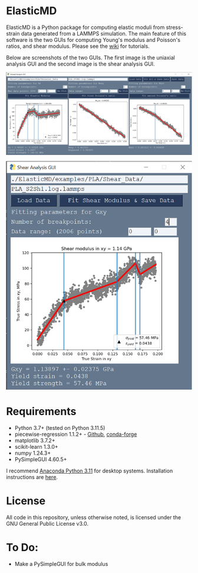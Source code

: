 # ElasticMD
ElasticMD is a Python package for computing elastic moduli from stress-strain data generated from a LAMMPS simulation. The main feature of this software is the two GUIs for computing Young's modulus and Poisson's ratios, and shear modulus. Please see the [wiki](https://github.com/wapisani/ElasticMD/wiki) for tutorials.

Below are screenshots of the two GUIs. The first image is the uniaxial analysis GUI and the second image is the shear analysis GUI.

![Uniaxial analysis GUI with data loaded and fitted](./examples/Images/Uniaxial_Analysis_GUI_DataFit.png "Uniaxial analysis GUI with data loaded and fitted")

![Shear analysis GUI with data loaded and fitted](./examples/Images/Shear_Analysis_GUI_DataFit.png "Shear analysis GUI with data loaded and fitted")


# Requirements
* Python 3.7+ (tested on Python 3.11.5)
* piecewise-regression 1.1.2+ - [Github](https://github.com/chasmani/piecewise-regression), [conda-forge](https://anaconda.org/conda-forge/piecewise-regression)
* matplotlib 3.7.2+
* scikit-learn 1.3.0+
* numpy 1.24.3+
* PySimpleGUI 4.60.5+ 

I recommend [Anaconda Python 3.11](https://www.anaconda.com/download#downloads) for desktop systems. Installation instructions are [here](https://github.com/wapisani/ElasticMD/wiki/Installation).

# License
All code in this repository, unless otherwise noted, is licensed under the GNU General Public License v3.0. 

# To Do:
* Make a PySimpleGUI for bulk modulus
